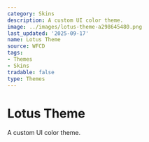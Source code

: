 ```yaml
---
category: Skins
description: A custom UI color theme.
image: ../images/lotus-theme-a298645480.png
last_updated: '2025-09-17'
name: Lotus Theme
source: WFCD
tags:
- Themes
- Skins
tradable: false
type: Themes
---
```


# Lotus Theme

A custom UI color theme.

